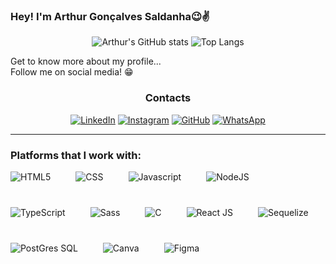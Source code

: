 
### Hey! I'm Arthur Gonçalves Saldanha😉✌️

<div style="display: inline_block;" align="center">

![Arthur's GitHub stats](https://github-readme-stats.vercel.app/api?username=arthurgs2006&show_icons=true&theme=transparent)
![Top Langs](https://github-readme-stats.vercel.app/api/top-langs/?username=arthurgs2006&layout=compact)
</div>


<p>Get to know more about my profile...
<br>Follow me on social media! 😁
</p>



<h3 align="center">Contacts</h3>

<div style="display: inline_block;" align="center">

[![LinkedIn](https://img.shields.io/badge/LinkedIn-0077B5?style=for-the-badge&logo=linkedin&logoColor=white)](https://www.linkedin.com/in/arthur-gon%C3%A7alves-saldanha-375a70157/)
[![Instagram](https://img.shields.io/badge/Instagram-E4405F?style=for-the-badge&logo=instagram&logoColor=white)](https://www.instagram.com/xulianito/?hl=pt)
[![GitHub](https://img.shields.io/badge/GitHub-100000?style=for-the-badge&logo=github&logoColor=white)](https://github.com/arthurgs2006)
[![WhatsApp](https://img.shields.io/badge/WhatsApp-25D366?style=for-the-badge&logo=whatsapp&logoColor=white)](https://wa.me/qr/VJZVJMOB5OMSD1)

</div>


<hr/>

### Platforms that I work with:

<div style="display: flex; gap: 1vh; flex-wrap: wrap;" align="center">
    <img alt="HTML5" align="center" src="https://img.shields.io/badge/HTML5-E34F26?style=for-the-badge&logo=html5&logoColor=white">
    <img alt="CSS" align="center" src="    https://img.shields.io/badge/CSS3-1572B6?style=for-the-badge&logo=css3&logoColor=white">
    <img alt="Javascript" align="center" src="https://img.shields.io/badge/JavaScript-F7DF1E?style=for-the-badge&logo=javascript&logoColor=black">
    <img alt="NodeJS" align="center" src="https://img.shields.io/badge/Node.js-43853D?style=for-the-badge&logo=node.js&logoColor=white">
    <img alt="TypeScript" align="center" src="https://img.shields.io/badge/TypeScript-007ACC?style=for-the-badge&logo=typescript&logoColor=white">
    <img alt="Sass" align="center" src="https://img.shields.io/badge/Sass-CC6699?style=for-the-badge&logo=sass&logoColor=white">
    <img alt="C" align="center" src="https://img.shields.io/badge/C-00599C?style=for-the-badge&logo=c&logoColor=white">
    <img alt="React JS" align="center" src="https://img.shields.io/badge/React-20232A?style=for-the-badge&logo=react&logoColor=61DAFB">
    <img alt="Sequelize" align="center" src="https://img.shields.io/badge/sequelize-323330?style=for-the-badge&logo=sequelize&logoColor=blue">
    <img alt="PostGres SQL" align="center" src="https://img.shields.io/badge/PostgreSQL-316192?style=for-the-badge&logo=postgresql&logoColor=white">
    <img alt="Canva" align="center" src="https://img.shields.io/badge/Canva-%2300C4CC.svg?&style=for-the-badge&logo=Canva&logoColor=white">
    <img alt="Figma" align="center" src="https://img.shields.io/badge/Figma-F24E1E?style=for-the-badge&logo=figma&logoColor=white">

</div>




